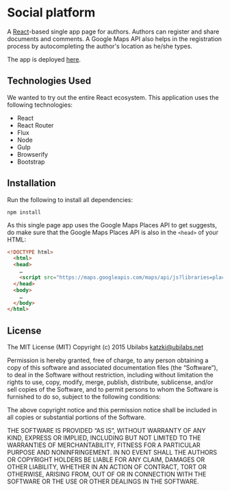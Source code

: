 # Social platform

A [React](http://facebook.github.io/react/)-based single app page for authors. Authors can register and share documents and comments. A Google Maps API also helps in the registration process by autocompleting the author's location as he/she types.

The app is deployed [here](https://letsgetsocial.herokuapp.com/).

## Technologies Used
We wanted to try out the entire React ecosystem. This application uses the following technologies:
- React
- React Router
- Flux
- Node
- Gulp
- Browserify
- Bootstrap

## Installation
Run the following to install all dependencies:
```
npm install
```
As this single page app uses the Google Maps Places API to get suggests, do make sure that the Google Maps Places API is also in the `<head>` of your HTML:

```html
<!DOCTYPE html>
  <html>
  <head>
    …
    <script src="https://maps.googleapis.com/maps/api/js?libraries=places"></script>
  </head>
  <body>
    …
  </body>
</html>
```

## License

The MIT License (MIT)
Copyright (c) 2015 Ubilabs <katzki@ubilabs.net>

Permission is hereby granted, free of charge, to any person obtaining a copy
of this software and associated documentation files (the “Software”), to deal
in the Software without restriction, including without limitation the rights
to use, copy, modify, merge, publish, distribute, sublicense, and/or sell
copies of the Software, and to permit persons to whom the Software is
furnished to do so, subject to the following conditions:

The above copyright notice and this permission notice shall be included in
all copies or substantial portions of the Software.

THE SOFTWARE IS PROVIDED “AS IS”, WITHOUT WARRANTY OF ANY KIND, EXPRESS OR
IMPLIED, INCLUDING BUT NOT LIMITED TO THE WARRANTIES OF MERCHANTABILITY,
FITNESS FOR A PARTICULAR PURPOSE AND NONINFRINGEMENT. IN NO EVENT SHALL THE
AUTHORS OR COPYRIGHT HOLDERS BE LIABLE FOR ANY CLAIM, DAMAGES OR OTHER
LIABILITY, WHETHER IN AN ACTION OF CONTRACT, TORT OR OTHERWISE, ARISING FROM,
OUT OF OR IN CONNECTION WITH THE SOFTWARE OR THE USE OR OTHER DEALINGS IN
THE SOFTWARE.
